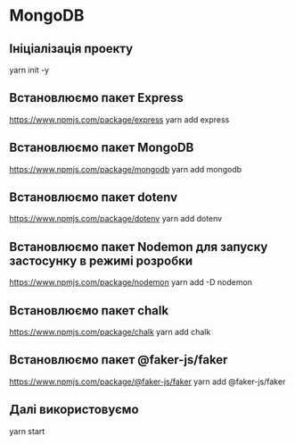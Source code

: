 # MongoDB

## Ініціалізація проекту

yarn init -y

## Встановлюємо пакет Express

https://www.npmjs.com/package/express
yarn add express

## Встановлюємо пакет MongoDB

https://www.npmjs.com/package/mongodb
yarn add mongodb

## Встановлюємо пакет dotenv

https://www.npmjs.com/package/dotenv
yarn add dotenv

## Встановлюємо пакет Nodemon для запуску застосунку в режимі розробки

https://www.npmjs.com/package/nodemon
yarn add -D nodemon

## Встановлюємо пакет chalk

https://www.npmjs.com/package/chalk
yarn add chalk

## Встановлюємо пакет @faker-js/faker

https://www.npmjs.com/package/@faker-js/faker
yarn add @faker-js/faker

[//]: # (Nodemon відстежуватиме всі зміни у файлах і перезапускатиме наш додаток.)

## Далі використовуємо

yarn start
